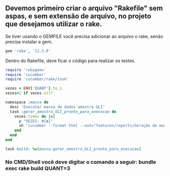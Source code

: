 
## Devemos primeiro criar o arquivo "Rakefile" sem aspas, e sem extensão de arquivo, no projeto que desejamos utilizar o rake.

Se tiver usando o GEMFILE você precisa adicionar ao arquivo o rake, senão precisa instalar a gem.
```ruby
gem 'rake', '12.3.0'
```

Dentro do Rakefile, deve ficar o código para realizar os testes.

```ruby
require 'rubygems'
require 'cucumber'
require 'cucumber/rake/task'

vezes = ENV['QUANT'].to_i
vezes=1 if vezes.nil?

namespace :massa do
  desc 'Executar massa de dados amostra GLI'
  task :gerar_amostra_GLI_pronto_para_execucao do
    vezes.times do |x|
      p "VEZES: #{x}"
      sh 'cucumber --format html --out="features/reports/Geração de massa de dados.html" -t @gerar_massa_tag BROWSER=firefox'
    end
  end
end

task build: %w[massa:gerar_amostra_GLI_pronto_para_execucao]
```

### No CMD/Shell você deve digitar o comando a seguir:  bundle exec rake build QUANT=3
